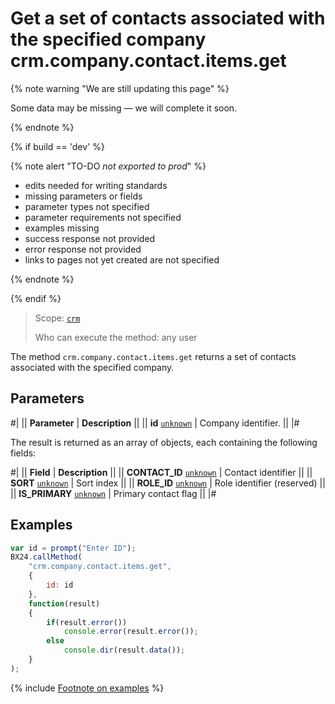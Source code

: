 # Get a set of contacts associated with the specified company crm.company.contact.items.get

{% note warning "We are still updating this page" %}

Some data may be missing — we will complete it soon.

{% endnote %}

{% if build == 'dev' %}

{% note alert "TO-DO _not exported to prod_" %}

- edits needed for writing standards
- missing parameters or fields
- parameter types not specified
- parameter requirements not specified
- examples missing
- success response not provided
- error response not provided
- links to pages not yet created are not specified

{% endnote %}

{% endif %}

> Scope: [`crm`](../../../scopes/permissions.md)
>
> Who can execute the method: any user

The method `crm.company.contact.items.get` returns a set of contacts associated with the specified company.

## Parameters

#|
|| **Parameter** | **Description** ||
|| **id**
[`unknown`](../../../data-types.md) | Company identifier. ||
|#

The result is returned as an array of objects, each containing the following fields:

#|
|| **Field** | **Description** ||
|| **CONTACT_ID**
[`unknown`](../../../data-types.md) | Contact identifier ||
|| **SORT**
[`unknown`](../../../data-types.md) | Sort index ||
|| **ROLE_ID**
[`unknown`](../../../data-types.md) | Role identifier (reserved) ||
|| **IS_PRIMARY**
[`unknown`](../../../data-types.md) | Primary contact flag ||
|#

## Examples

```js
var id = prompt("Enter ID");
BX24.callMethod(
    "crm.company.contact.items.get",
    {
        id: id
    },
    function(result)
    {
        if(result.error())
            console.error(result.error());
        else
            console.dir(result.data());
    }
);
```

{% include [Footnote on examples](../../../../_includes/examples.md) %}
